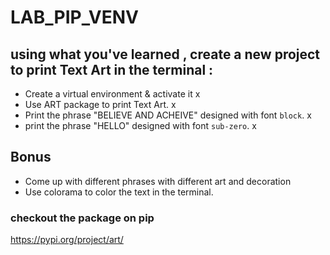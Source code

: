 # LAB_PIP_VENV


## using what you've learned , create a new project to print Text Art in the terminal :
- Create a virtual environment & activate it x
- Use ART package to print Text Art. x
- Print the phrase "BELIEVE AND ACHEIVE" designed with font `block`. x
- print the phrase "HELLO" designed with font `sub-zero`. x


## Bonus
- Come up with different phrases with different art and decoration
- Use colorama to color the text in the terminal.


### checkout the package on pip
https://pypi.org/project/art/
